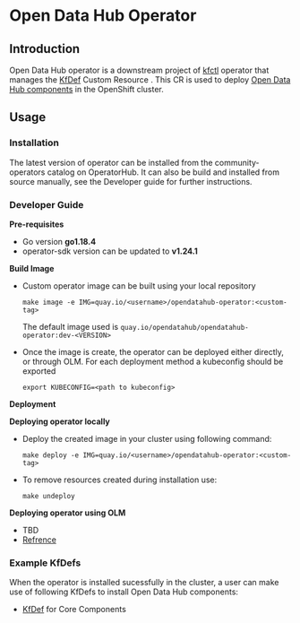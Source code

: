 # Open Data Hub Operator

## Introduction

Open Data Hub operator is a downstream project of [kfctl](https://github.com/kubeflow/kfctl) operator that manages the 
[KfDef](config/crd/bases/kfdef.apps.kubeflow.org_kfdefs.yaml) Custom Resource . This CR is used to deploy [Open Data Hub components](https://github.com/opendatahub-io/odh-manifests/blob/master/kfdef/odh-core.yaml) in the
OpenShift cluster. 

## Usage

### Installation

The latest version of operator can be installed from the community-operators catalog on OperatorHub. It can also be build 
and installed from source manually, see the Developer guide for further instructions.

### Developer Guide

**Pre-requisites**

- Go version **go1.18.4** 
- operator-sdk version can be updated to **v1.24.1**

**Build Image**

- Custom operator image can be built using your local repository
    ```
    make image -e IMG=quay.io/<username>/opendatahub-operator:<custom-tag>
    ```
   The default image used is `quay.io/opendatahub/opendatahub-operator:dev-<VERSION>`


- Once the image is create, the operator can be deployed either directly, or through OLM. For each deployment method a
  kubeconfig should be exported
  ```
  export KUBECONFIG=<path to kubeconfig>
  ```

**Deployment**

**Deploying operator locally**

- Deploy the created image in your cluster using following command:
  ```
  make deploy -e IMG=quay.io/<username>/opendatahub-operator:<custom-tag>
  ```

- To remove resources created during installation use:
  ```
  make undeploy
  ```

**Deploying operator using OLM**

- TBD
- [Refrence](https://sdk.operatorframework.io/docs/olm-integration/tutorial-bundle/)


### Example KfDefs

When the operator is installed sucessfully in the cluster, a user can make use of
following KfDefs to install Open Data Hub components:

- [KfDef](https://github.com/opendatahub-io/odh-manifests/blob/master/kfdef/odh-core.yaml) for Core Components




